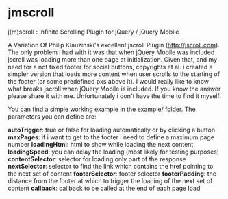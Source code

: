 jmscroll
========

j(m)scroll : Infinite Scrolling Plugin for jQuery / jQuery Mobile

A Variation Of Philip Klauzinski's excellent jscroll Plugin (<a href="http://jscroll.com">http://jscroll.com</a>). The only problem i had with it was that when jQuery Mobile was included jscroll was loading more than one page at initialization. Given that, and my need for a not fixed footer for social buttons, copyrights et al. i created a simpler version that loads more content when user scrolls to the starting of the footer (or some predefined pxs above it). I would really like to know what breaks jscroll when jQuery Mobile is included. If you know the answer please share it with me. Unfortunately i don't have the time to find it myself.  

You can find a simple working example in the example/ folder. The parameters you can define are:

<b>autoTrigger</b>: true or false for loading automatically or by clicking a button
<b>maxPages</b>: if i want to get to the footer i need to define a maximum page number
<b>loadingHtml</b>: html to show while loading the next content
<b>loadingSpeed</b>: you can delay the loading (most likely for testing purposes)
<b>contentSelector</b>: selector for loading only part of the response
<b>nextSelector</b>: selector to find the link which contains the href pointing to the next set of content
<b>footerSelector</b>: footer selector
<b>footerPadding</b>: the distance from the footer at which to trigger the loading of the next set of content
<b>callback</b>: callback to be called at the end of each page load

